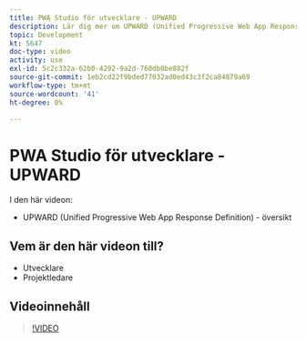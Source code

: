 ```yaml
---
title: PWA Studio för utvecklare - UPWARD
description: Lär dig mer om UPWARD (Unified Progressive Web App Response Definition).
topic: Development
kt: 5647
doc-type: video
activity: use
exl-id: 5c2c332a-62b0-4292-9a2d-760db0be882f
source-git-commit: 1eb2cd22f9bded77032ad0ed43c3f2ca84879a69
workflow-type: tm+mt
source-wordcount: '41'
ht-degree: 0%

---
```


# PWA Studio för utvecklare - UPWARD

I den här videon:

- UPWARD (Unified Progressive Web App Response Definition) - översikt

## Vem är den här videon till?

- Utvecklare
- Projektledare

## Videoinnehåll

>[!VIDEO](https://video.tv.adobe.com/v/35718?quality=12&learn=on)

